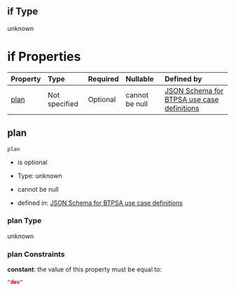 ## if Type

unknown

# if Properties

| Property      | Type          | Required | Nullable       | Defined by                                                                                                                                                                                                                                  |
| :------------ | :------------ | :------- | :------------- | :------------------------------------------------------------------------------------------------------------------------------------------------------------------------------------------------------------------------------------------ |
| [plan](#plan) | Not specified | Optional | cannot be null | [JSON Schema for BTPSA use case definitions](btpsa-usecase-properties-services-items-allof-1-then-allof-91-then-allof-1-if-properties-plan.md "undefined#/properties/services/items/allOf/1/then/allOf/91/then/allOf/1/if/properties/plan") |

## plan



`plan`

*   is optional

*   Type: unknown

*   cannot be null

*   defined in: [JSON Schema for BTPSA use case definitions](btpsa-usecase-properties-services-items-allof-1-then-allof-91-then-allof-1-if-properties-plan.md "undefined#/properties/services/items/allOf/1/then/allOf/91/then/allOf/1/if/properties/plan")

### plan Type

unknown

### plan Constraints

**constant**: the value of this property must be equal to:

```json
"dev"
```
